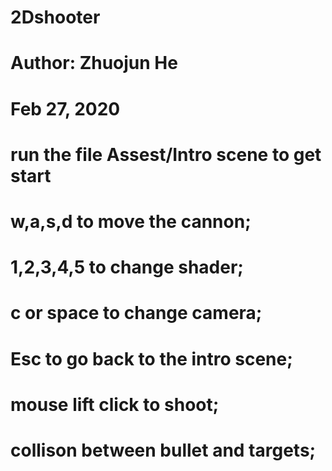 # 2Dshooter
# Author: Zhuojun He
# Feb 27, 2020
# run the file Assest/Intro scene to get start
# w,a,s,d  to move the cannon;
# 1,2,3,4,5   to change shader;
# c or space   to change camera;
# Esc     to go back to the intro scene;
# mouse lift click   to shoot;
# collison between bullet and targets;

